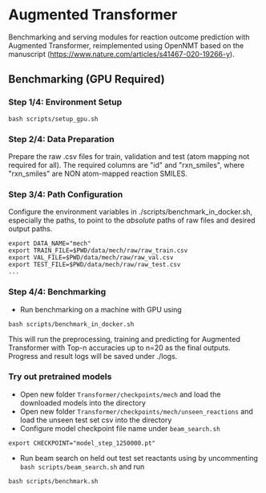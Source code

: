 # Augmented Transformer

Benchmarking and serving modules for reaction outcome prediction with Augmented Transformer, reimplemented using OpenNMT based on the manuscript (https://www.nature.com/articles/s41467-020-19266-y).

## Benchmarking (GPU Required)

### Step 1/4: Environment Setup
```
bash scripts/setup_gpu.sh
```

### Step 2/4: Data Preparation

Prepare the raw .csv files for train, validation and test (atom mapping not required for all). The required columns are "id" and "rxn_smiles", where "rxn_smiles" are NON atom-mapped reaction SMILES.

### Step 3/4: Path Configuration

Configure the environment variables in ./scripts/benchmark_in_docker.sh, especially the paths, to point to the *absolute* paths of raw files and desired output paths.
```
export DATA_NAME="mech"
export TRAIN_FILE=$PWD/data/mech/raw/raw_train.csv
export VAL_FILE=$PWD/data/mech/raw/raw_val.csv
export TEST_FILE=$PWD/data/mech/raw/raw_test.csv
...
```

### Step 4/4: Benchmarking

- Run benchmarking on a machine with GPU using
```
bash scripts/benchmark_in_docker.sh
```
This will run the preprocessing, training and predicting for Augmented Transformer with Top-n accuracies up to n=20 as the final outputs. Progress and result logs will be saved under ./logs.

### Try out pretrained models

- Open new folder `Transformer/checkpoints/mech` and load the downloaded models into the directory
- Open new folder `Transformer/checkpoints/mech/unseen_reactions` and load the unseen test set csv into the directory
- Configure model checkpoint file name under `beam_search.sh`
```
export CHECKPOINT="model_step_1250000.pt"

```

- Run beam search on held out test set reactants using by uncommenting `bash scripts/beam_search.sh` and run
```
bash scripts/benchmark.sh
```

